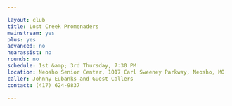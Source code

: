 ```yaml
---

layout: club
title: Lost Creek Promenaders
mainstream: yes
plus: yes
advanced: no
hearassist: no
rounds: no
schedule: 1st &amp; 3rd Thursday, 7:30 PM
location: Neosho Senior Center, 1017 Carl Sweeney Parkway, Neosho, MO
caller: Johnny Eubanks and Guest Callers
contact: (417) 624-9837

---
```


